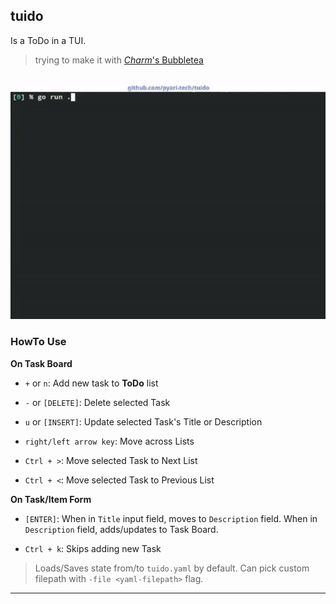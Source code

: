 
## tuido

Is a ToDo in a TUI.

> trying to make it with [_Charm_'s Bubbletea](https://github.com/charmbracelet/bubbles)

![Demo Gif](./tuido-howto.gif)

### HowTo Use

**On Task Board**

* `+` or `n`: Add new task to **ToDo** list

* `-` or `[DELETE]`: Delete selected Task

* `u` or `[INSERT]`: Update selected Task's Title or Description

* `right/left arrow key`: Move across Lists

* `Ctrl + >`: Move selected Task to Next List

* `Ctrl + <`: Move selected Task to Previous List

**On Task/Item Form**

* `[ENTER]`: When in `Title` input field, moves to `Description` field. When in `Description` field, adds/updates to Task Board.

* `Ctrl + k`: Skips adding new Task

> Loads/Saves state from/to `tuido.yaml` by default. Can pick custom filepath with `-file <yaml-filepath>` flag.

---
